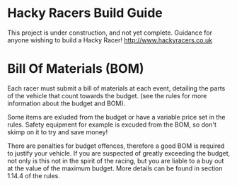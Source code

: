 # Hacky Racers Build Guide

This project is under construction, and not yet complete.
Guidance for anyone wishing to build a Hacky Racer!
http://www.hackyracers.co.uk

# Bill Of Materials (BOM)

Each racer must submit a bill of materials at each event, detailing the parts of the vehicle that count towards the budget. (see the rules for more information about the budget and BOM).

Some items are exluded from the budget or have a variable price set in the rules. Safety equipment for example is excuded from the BOM, so don't skimp on it to try and save money!

There are penalties for budget offences, therefore a good BOM is required to justify your vehicle. If you are suspected of greatly exceeding the budget, not only is this not in the spirit of the racing, but you are liable to a buy out at the value of the maximum budget. More details can be found in section 1.14.4 of the rules.